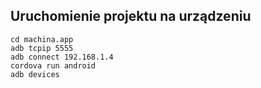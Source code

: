 ## Uruchomienie projektu na urządzeniu
```
cd machina.app
adb tcpip 5555
adb connect 192.168.1.4
cordova run android
adb devices